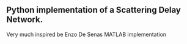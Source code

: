 ## Python implementation of a Scattering Delay Network.

Very much inspired be Enzo De Senas MATLAB implementation
